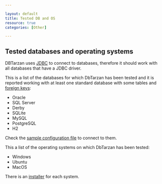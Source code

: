 ```yaml
---

layout: default
title: Tested DB and OS
resource: true
categories: [Other]

---
```


## Tested databases and operating systems

DBTarzan uses [JDBC](https://en.wikipedia.org/wiki/Java_Database_Connectivity) to connect to databases, therefore it should work with all databases that have a JDBC driver.

This is a list of the databases for which DbTarzan has been tested and it is reported working with at least one standard database with some tables and  [foreign keys](ForeignKeys):

* Oracle
* SQL Server
* Derby
* SQLite
* MySQL
* PostgreSQL
* H2

Check the [sample configuration file](https://github.com/aferrandi/dbtarzan/blob/master/connections.config) to connect to them.

This a list of the operating systems on which DbTarzan has been tested:

* Windows
* Ubuntu
* MacOS

There is an [installer](Installation) for each system.